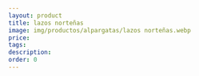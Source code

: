 ```yaml
---
layout: product
title: lazos norteñas
image: img/productos/alpargatas/lazos norteñas.webp
price: 
tags: 
description: 
order: 0
---
```

